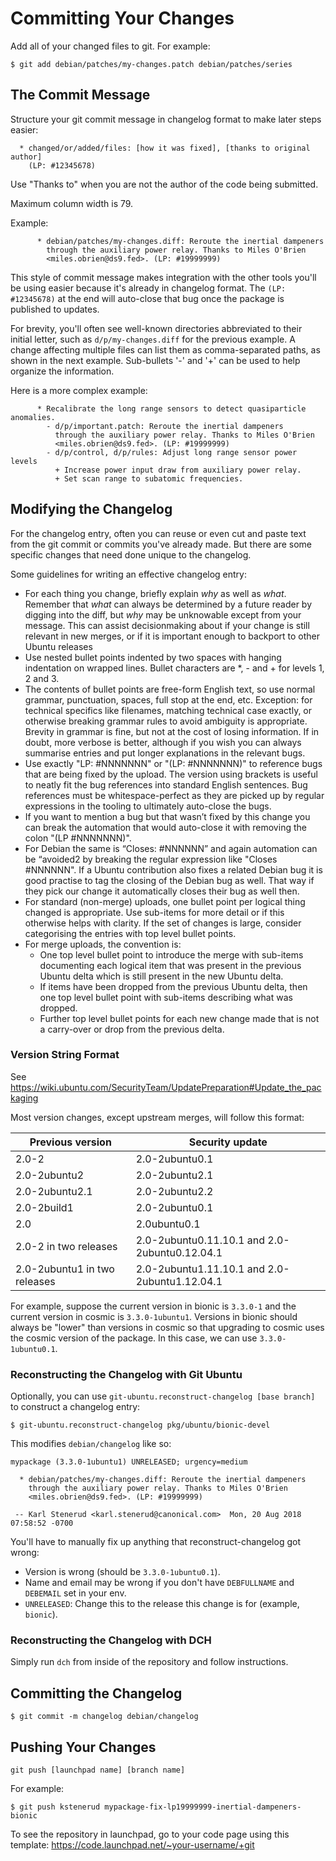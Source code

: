 Committing Your Changes
=======================

Add all of your changed files to git. For example:

    $ git add debian/patches/my-changes.patch debian/patches/series



The Commit Message
------------------

Structure your git commit message in changelog format to make later steps easier:

      * changed/or/added/files: [how it was fixed], [thanks to original author]
        (LP: #12345678)

Use "Thanks to" when you are not the author of the code being submitted.

Maximum column width is 79.

Example:

```
      * debian/patches/my-changes.diff: Reroute the inertial dampeners
        through the auxiliary power relay. Thanks to Miles O'Brien
        <miles.obrien@ds9.fed>. (LP: #19999999)
```

This style of commit message makes integration with the other tools you'll be using easier because it's already in changelog format. The `(LP: #12345678)` at the end will auto-close that bug once the package is published to updates.

For brevity, you'll often see well-known directories abbreviated to their initial letter, such as `d/p/my-changes.diff` for the previous example.  A change affecting multiple files can list them as comma-separated paths, as shown in the next example.  Sub-bullets '-' and '+' can be used to help organize the information.

Here is a more complex example:

```
      * Recalibrate the long range sensors to detect quasiparticle anomalies.
        - d/p/important.patch: Reroute the inertial dampeners
          through the auxiliary power relay. Thanks to Miles O'Brien
          <miles.obrien@ds9.fed>. (LP: #19999999)
        - d/p/control, d/p/rules: Adjust long range sensor power levels
          + Increase power input draw from auxiliary power relay.
          + Set scan range to subatomic frequencies.
```


Modifying the Changelog
-----------------------

For the changelog entry, often you can reuse or even cut and paste text from the git commit or commits you've already made.  But there are some specific changes that need done unique to the changelog.

Some guidelines for writing an effective changelog entry:

  * For each thing you change, briefly explain *why* as well as *what*.  Remember that *what* can always be determined by a future reader by digging into the diff, but *why* may be unknowable except from your message.  This can assist decisionmaking about if your change is still relevant in new merges, or if it is important enough to backport to other Ubuntu releases
  * Use nested bullet points indented by two spaces with hanging indentation on wrapped lines. Bullet characters are *, - and + for levels 1, 2 and 3.
  * The contents of bullet points are free-form English text, so use normal grammar, punctuation, spaces, full stop at the end, etc. Exception: for technical specifics like filenames, matching technical case exactly, or otherwise breaking grammar rules to avoid ambiguity is appropriate. Brevity in grammar is fine, but not at the cost of losing information. If in doubt, more verbose is better, although if you wish you can always summarise entries and put longer explanations in the relevant bugs.
  * Use exactly "LP: #NNNNNNN" or "(LP: #NNNNNNN)" to reference bugs that are being fixed by the upload. The version using brackets is useful to neatly fit the bug references into standard English sentences. Bug references must be whitespace-perfect as they are picked up by regular expressions in the tooling to ultimately auto-close the bugs.
  * If you want to mention a bug but that wasn’t fixed by this change you can break the automation that would auto-close it with removing the colon  "(LP #NNNNNNN)".
  * For Debian the same is “Closes: #NNNNNN” and again automation can be “avoided2 by breaking the regular expression like "Closes #NNNNNN".  If a Ubuntu contribution also fixes a related Debian bug it is good practise to tag the closing of the Debian bug as well. That way if they pick our change it automatically closes their bug as well then.
  * For standard (non-merge) uploads, one bullet point per logical thing changed is appropriate. Use sub-items for more detail or if this otherwise helps with clarity. If the set of changes is large, consider categorising the entries with top level bullet points.
  * For merge uploads, the convention is:
    - One top level bullet point to introduce the merge with sub-items documenting each logical item that was present in the previous Ubuntu delta which is still present in the new Ubuntu delta.
    - If items have been dropped from the previous Ubuntu delta, then one top level bullet point with sub-items describing what was dropped.
    - Further top level bullet points for each new change made that is not a carry-over or drop from the previous delta.


### Version String Format

See https://wiki.ubuntu.com/SecurityTeam/UpdatePreparation#Update_the_packaging

Most version changes, except upstream merges, will follow this format:

| Previous version             | Security update                               |
| ---------------------------- | --------------------------------------------- |
| 2.0-2                        | 2.0-2ubuntu0.1                                |
| 2.0-2ubuntu2                 | 2.0-2ubuntu2.1                                |
| 2.0-2ubuntu2.1               | 2.0-2ubuntu2.2                                |
| 2.0-2build1                  | 2.0-2ubuntu0.1                                |
| 2.0                          | 2.0ubuntu0.1                                  |
| 2.0-2 in two releases        | 2.0-2ubuntu0.11.10.1 and 2.0-2ubuntu0.12.04.1 |
| 2.0-2ubuntu1 in two releases | 2.0-2ubuntu1.11.10.1 and 2.0-2ubuntu1.12.04.1 |

For example, suppose the current version in bionic is `3.3.0-1` and the current version in cosmic is `3.3.0-1ubuntu1`. Versions in bionic should always be "lower" than versions in cosmic so that upgrading to cosmic uses the cosmic version of the package. In this case, we can use `3.3.0-1ubuntu0.1`.


### Reconstructing the Changelog with Git Ubuntu

Optionally, you can use `git-ubuntu.reconstruct-changelog [base branch]` to construct a changelog entry:

    $ git-ubuntu.reconstruct-changelog pkg/ubuntu/bionic-devel

This modifies `debian/changelog` like so:

    mypackage (3.3.0-1ubuntu1) UNRELEASED; urgency=medium

      * debian/patches/my-changes.diff: Reroute the inertial dampeners
        through the auxiliary power relay. Thanks to Miles O'Brien
        <miles.obrien@ds9.fed>. (LP: #19999999)

     -- Karl Stenerud <karl.stenerud@canonical.com>  Mon, 20 Aug 2018 07:58:52 -0700

You'll have to manually fix up anything that reconstruct-changelog got wrong:

 * Version is wrong (should be `3.3.0-1ubuntu0.1`).
 * Name and email may be wrong if you don't have `DEBFULLNAME` and `DEBEMAIL` set in your env.
 * `UNRELEASED`: Change this to the release this change is for (example, `bionic`).


### Reconstructing the Changelog with DCH

Simply run `dch` from inside of the repository and follow instructions.



Committing the Changelog
------------------------

    $ git commit -m changelog debian/changelog



Pushing Your Changes
--------------------

    git push [launchpad name] [branch name]

For example:

    $ git push kstenerud mypackage-fix-lp19999999-inertial-dampeners-bionic

To see the repository in launchpad, go to your code page using this template: https://code.launchpad.net/~your-username/+git
